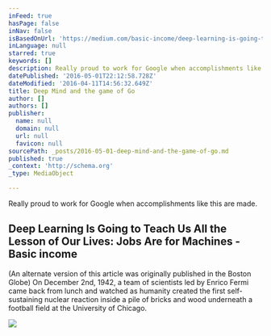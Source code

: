 ```yaml
---
inFeed: true
hasPage: false
inNav: false
isBasedOnUrl: 'https://medium.com/basic-income/deep-learning-is-going-to-teach-us-all-the-lesson-of-our-lives-jobs-are-for-machines-7c6442e37a49#.ikt3sc5si'
inLanguage: null
starred: true
keywords: []
description: Really proud to work for Google when accomplishments like this are made.
datePublished: '2016-05-01T22:12:58.728Z'
dateModified: '2016-04-11T14:56:32.649Z'
title: Deep Mind and the game of Go
author: []
authors: []
publisher:
  name: null
  domain: null
  url: null
  favicon: null
sourcePath: _posts/2016-05-01-deep-mind-and-the-game-of-go.md
published: true
_context: 'http://schema.org'
_type: MediaObject

---
```

Really proud to work for Google when accomplishments like this are made.

<article style=""><h1>Deep Learning Is Going to Teach Us All the Lesson of Our Lives: Jobs Are for Machines - Basic income</h1><p>(An alternate version of this article was originally published in the Boston Globe) On December 2nd, 1942, a team of scientists led by Enrico Fermi came back from lunch and watched as humanity created the first self-sustaining nuclear reaction inside a pile of bricks and wood underneath a football field at the University of Chicago.</p><img src="https://cdn-images-1.medium.com/max/2000/1*WtLgKg59v-CT1Jw6KCdclw.jpeg" /></article>